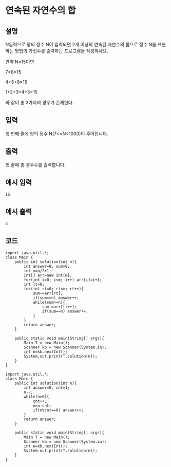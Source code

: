 # 연속된 자연수의 합

## 설명

N입력으로 양의 정수 N이 입력되면 2개 이상의 연속된 자연수의 합으로 정수 N을 표현하는 방법의 가짓수를 출력하는 프로그램을 작성하세요.

만약 N=15이면

7+8=15

4+5+6=15

1+2+3+4+5=15

와 같이 총 3가지의 경우가 존재한다.


## 입력
첫 번째 줄에 양의 정수 N(7<=N<1000)이 주어집니다.


## 출력
첫 줄에 총 경우수를 출력합니다.

## 예시 입력
```text
15
```

## 예시 출력
```text
3
```


## 코드
```
import java.util.*;
class Main {	
	public int solution(int n){
		int answer=0, sum=0;
		int m=n/2+1;
		int[] arr=new int[m];
		for(int i=0; i<m; i++) arr[i]=i+1;
		int lt=0;
		for(int rt=0; rt<m; rt++){
			sum+=arr[rt];
			if(sum==n) answer++;
			while(sum>=n){
				sum-=arr[lt++];
				if(sum==n) answer++; 
			}
		}
		return answer;
	}

	public static void main(String[] args){
		Main T = new Main();
		Scanner kb = new Scanner(System.in);
		int n=kb.nextInt();
		System.out.print(T.solution(n));
	}
}
```

```text
import java.util.*;
class Main {	
	public int solution(int n){
		int answer=0, cnt=1;
		n--;
		while(n>0){
			cnt++;
			n=n-cnt;
			if(n%cnt==0) answer++;
		}
		return answer;
	}

	public static void main(String[] args){
		Main T = new Main();
		Scanner kb = new Scanner(System.in);
		int n=kb.nextInt();
		System.out.print(T.solution(n));
	}
}
```
